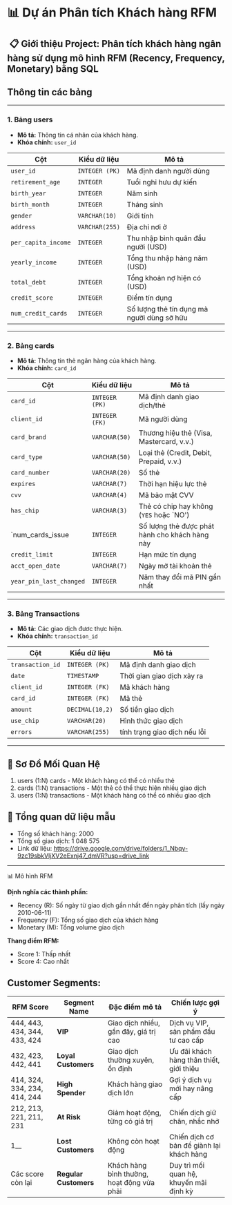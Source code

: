 # 📊 Dự án Phân tích Khách hàng RFM
 **📋 Giới thiệu Project:  Phân tích khách hàng ngân hàng sử dụng mô hình RFM (Recency, Frequency, Monetary) bằng SQL**
---
## Thông tin các bảng
---
### 1. Bảng users
- **Mô tả:** Thông tin cá nhân của khách hàng.
- **Khóa chính:** `user_id`

| Cột                 | Kiểu dữ liệu   | Mô tả                                                |
| ------------------- | -------------- | ---------------------------------------------------- |
| `user_id`           | `INTEGER (PK)` | Mã định danh người dùng                              |
| `retirement_age`    | `INTEGER`      | Tuổi nghỉ hưu dự kiến                                |
| `birth_year`        | `INTEGER`      | Năm sinh                                             |
| `birth_month`       | `INTEGER`      | Tháng sinh                                           |
| `gender`            | `VARCHAR(10)`  | Giới tính                                            |
| `address`           | `VARCHAR(255)` | Địa chỉ nơi ở                                        |
| `per_capita_income` | `INTEGER`      | Thu nhập bình quân đầu người (USD)                   |
| `yearly_income`     | `INTEGER`      | Tổng thu nhập hàng năm (USD)                         |
| `total_debt`        | `INTEGER`      | Tổng khoản nợ hiện có (USD)                          |
| `credit_score`      | `INTEGER`      | Điểm tín dụng                                        |
| `num_credit_cards`  | `INTEGER`      | Số lượng thẻ tín dụng mà người dùng sở hữu           |
---
### 2. Bảng cards
- **Mô tả:** Thông tin thẻ ngân hàng của khách hàng.
- **Khóa chính:** `card_id`

| Cột                    | Kiểu dữ liệu   | Mô tả                                                   |
| ---------------------- | -------------- | ------------------------------------------------------- |
| `card_id`              | `INTEGER (PK)` | Mã định danh giao dịch/thẻ                              |
| `client_id`            | `INTEGER (FK)` | Mã người dùng                                           |
| `card_brand`           | `VARCHAR(50)`  | Thương hiệu thẻ (Visa, Mastercard, v.v.)                |
| `card_type`            | `VARCHAR(50)`  | Loại thẻ (Credit, Debit, Prepaid, v.v.)                 |
| `card_number`          | `VARCHAR(20)`  | Số thẻ                                                  |
| `expires`              | `VARCHAR(7)`   | Thời hạn hiệu lực thẻ                                   |
| `cvv`                  | `VARCHAR(4)`   | Mã bảo mật CVV                                          |
| `has_chip`             | `VARCHAR(3)`   | Thẻ có chip hay không (`YES` hoặc `NO')                 |
| `num_cards_issue       | `INTEGER`      | Số lượng thẻ được phát hành cho khách hàng này          |
| `credit_limit`         | `INTEGER`      | Hạn mức tín dụng                                        |
| `acct_open_date`       | `VARCHAR(7)`   | Ngày mở tài khoản thẻ  			                            |
|`year_pin_last_changed` | `INTEGER`      | Năm thay đổi mã PIN gần nhất                            |
---

### 3. Bảng Transactions
- **Mô tả:** Các giao dịch đươc thực hiện.
- **Khóa chính:** `transaction_id`

| Cột              | Kiểu dữ liệu    | Mô tả                                                         |
| ---------------- | --------------- | ------------------------------------------------------------- |
| `transaction_id` | `INTEGER (PK)`  | Mã định danh giao dịch                                        |
| `date`           | `TIMESTAMP`     | Thời gian giao dịch xảy ra                                    |
| `client_id`      | `INTEGER (FK)`  | Mã khách hàng                                                 |
| `card_id`        | `INTEGER (FK)`  | Mã thẻ                                                        |
| `amount`         | `DECIMAL(10,2)` | Số tiền giao dịch                                             |
| `use_chip`       | `VARCHAR(20)`   | Hình thức giao dịch                                           |
| `errors`         | `VARCHAR(255)`  | tính trạng giao dịch nếu lỗi                                  |
---
## 🔗 Sơ Đồ Mối Quan Hệ

1.	users (1:N) cards - Một khách hàng có thể có nhiều thẻ
2.	cards (1:N) transactions - Một thẻ có thể thực hiện nhiều giao dịch
3.	users (1:N) transactions - Một khách hàng có thể có nhiều giao dịch
## 📂 Tổng quan dữ liệu mẫu
- Tổng số khách hàng: 2000
- Tổng số giao dịch: 1 048 575
- Link dữ liệu: https://drive.google.com/drive/folders/1_Nbqy-9zc19sbkVljXV2eExnj47_dmVR?usp=drive_link
---
📊 Mô hình RFM

**Định nghĩa các thành phần:**
- Recency (R): Số ngày từ giao dịch gần nhất đến ngày phân tích (lấy ngày 2010-06-11)
- Frequency (F): Tổng số giao dịch của khách hàng
- Monetary (M): Tổng volume giao dịch

**Thang điểm RFM:**
- Score 1: Thấp nhất
- Score 4: Cao nhất

## Customer Segments:
| **RFM Score**                                               | **Segment Name**        | **Đặc điểm mô tả**                                  | **Chiến lược gợi ý**                                            |
|-------------------------------------------------------------|-------------------------|-----------------------------------------------------|-----------------------------------------------------------------|
| 444, 443, 434, 344, 433, 424                                | **VIP**                 | Giao dịch nhiều, gần đây, giá trị cao               | Dịch vụ VIP, sản phẩm đầu tư cao cấp                            |
| 432, 423, 442, 441                                          | **Loyal Customers**     | Giao dịch thường xuyên, ổn định                     | Ưu đãi khách hàng thân thiết, giới thiệu                        |
| 414, 324, 334, 234, 414, 244                                | **High Spender**        | Khách hàng giao dịch lớn                            | Gợi ý dịch vụ mới hay nâng cấp                                  |
| 212, 213, 221, 211, 231                                     | **At Risk**             | Giảm hoạt động, từng có giá trị                     | Chiến dịch giữ chân, nhắc nhở                                   |
| 1__                                                         | **Lost Customers**      | Không còn hoạt động                                 | Chiến dịch cơ bản để giành lại khách hàng                       |
| Các score còn lại                                           | **Regular Customers**   | Khách hàng bình thường, hoạt động vừa phải          | Duy trì mối quan hệ, khuyến mãi định kỳ                         |

